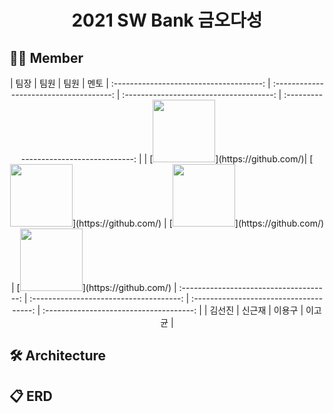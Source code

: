 

# <div align="center"> 2021 SW Bank 금오다성 </center>

 </div>

## 🧑‍💻 Member
<div align="center">
| 팀장 | 팀원 | 팀원 | 멘토 |
 :-------------------------------------: | :-------------------------------------: | :-------------------------------------: | :-------------------------------------: |
| [<img src="" width="100">](https://github.com/)| [<img src="" width="100">](https://github.com/) | [<img src="" width="100">](https://github.com/) | [<img src="" width="100">](https://github.com/) |
 :-------------------------------------: | :-------------------------------------: | :-------------------------------------: | :-------------------------------------: |
| 김선진 | 신근재 | 이용구 | 이고균 |

</div>

## 🛠 Architecture


## 📋 ERD


<br>
